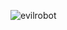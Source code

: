 <!--
- 👋 Hi, I’m @MaximusCrispus
- 👀 I’m interested in ...
- 🌱 I’m currently learning ...
- 💞️ I’m looking to collaborate on ...
- 📫 How to reach me ... -->

![evilrobot](https://user-images.githubusercontent.com/111636908/185743668-7d89223c-d561-4db6-9d2d-836ab179a163.gif)

<!---
MaximusCrispus/MaximusCrispus is a ✨ special ✨ repository because its `README.md` (this file) appears on your GitHub profile.
You can click the Preview link to take a look at your changes.
--->
